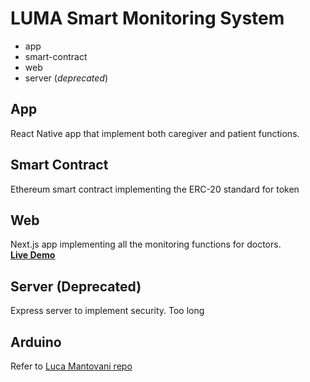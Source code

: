 # LUMA Smart Monitoring System

-  app
-  smart-contract
-  web
-  server (*deprecated*)

## App
React Native app that implement both caregiver and patient functions.

## Smart Contract
Ethereum smart contract implementing the ERC-20 standard for token

## Web
Next.js app implementing all the monitoring functions for doctors. <br>
**[Live Demo](https://lumaweb.fly.dev/)**

## Server (Deprecated)
Express server to implement security. Too long

## Arduino
Refer to [Luca Mantovani repo](https://github.com/lucaamantovani/LUMA-Monitoring-System)